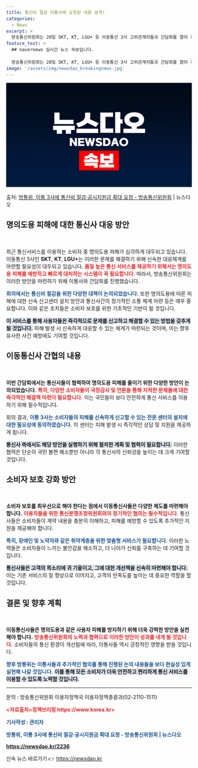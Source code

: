 ```yaml
---
title: 통신비 절감 이통사에 요청된 내용 공개!
categories:
  - News
excerpt: >
  방송통신위원회는 20일 SKT, KT, LGU+ 등 이동통신 3사 고위관계자들과 간담회를 열어 가계통신비 절…
feature_text: >
  ## navernews 실시간 뉴스 속보입니다.

  방송통신위원회는 20일 SKT, KT, LGU+ 등 이동통신 3사 고위관계자들과 간담회를 열어 가계통신비 절…
image: '/assets/img/newsdao_breakingnews.jpg'
---
```


![뉴스다오 속보](/assets/img/newsdao_breakingnews.jpg)

<p>출처: <a href="https://newsdao.kr/2236" rel="dofollow">방통위, 이통 3사에 통신비 절감·공시지원금 확대 요청 - 방송통신위원회</a> | 뉴스다오</p>

<h2 data-ke-size="size26">명의도용 피해에 대한 통신사 대응 방안</h2>

<p data-ke-size="size16">&nbsp;</p>

<p data-ke-size="size16">최근 통신서비스를 이용하는 소비자 중 명의도용 피해가 심각하게 대두되고 있습니다. 이동통신 3사인 <b>SKT</b>, <b>KT</b>, <b>LGU+</b>는 이러한 문제를 해결하기 위해 신속한 대응체계를 마련할 필요성이 대두되고 있습니다. <b><span style="color: #ee2323;">품질 높은 통신 서비스를 제공하기 위해서는 명의도용 피해를 예방하고 빠르게 대처하는 시스템이 꼭 필요합니다.</span></b> 따라서, 방송통신위원회는 이러한 방안을 마련하기 위해 이통사와 간담회를 진행했습니다. </p>

<p data-ke-size="size16"><b><span style="color: #1a5490;">회의에서는 통신비 절감을 위한 다양한 대책이 논의되었습니다.</span></b> 또한 명의도용에 따른 피해에 대한 신속 신고센터 설치 방안과 통신사간의 정기적인 소통 체계 마련 등은 매우 중요합니다. 이와 같은 조치들은 소비자 보호를 위한 기초적인 기반이 될 것입니다. </p>

<p data-ke-size="size16"><b><span style="background-color: #21538527;">이 서비스를 통해 사용자들은 즉각적으로 문제를 신고하고 해결할 수 있는 방법을 갖추게 될 것입니다.</span></b> 피해 발생 시 신속하게 대응할 수 있는 체계가 마련되는 것이며, 이는 향후 유사한 사건 예방에도 기여할 것입니다.</p>

<h2 data-ke-size="size26">이동통신사 간협의 내용</h2>

<p data-ke-size="size16">&nbsp;</p>

<p data-ke-size="size16"><b>이번 간담회에서는 통신사들이 협력하여 명의도용 피해를 줄이기 위한 다양한 방안이 논의되었습니다.</b> <b><span style="color: #ee2323;">특히, 다양한 소비자들이 국정감사 및 언론을 통해 지적한 문제들에 대한 즉각적인 해결책 마련이 필요합니다.</span></b> 이는 국민들이 보다 안전하게 통신 서비스를 이용하기 위해 필수적입니다.</p>

<p data-ke-size="size16">회의 결과, <b><span style="color: #1a5490;">이통 3사는 소비자들의 피해를 신속하게 신고할 수 있는 전문 센터의 설치에 대한 필요성에 동의하였습니다.</span></b> 이 센터는 피해 발생 시 즉각적인 상담 및 지원을 제공하게 됩니다.</p>

<p data-ke-size="size16"><b><span style="background-color: #21538527;">통신사 측에서도 해당 방안을 실행하기 위해 철저한 계획 및 협력이 필요합니다.</span></b> 이러한 협력은 단순히 국민 불편 해소뿐만 아니라 각 통신사의 신뢰성을 높이는 데 크게 기여할 것입니다.</p>

<h2 data-ke-size="size26">소비자 보호 강화 방안</h2>

<p data-ke-size="size16">&nbsp;</p>

<p data-ke-size="size16"><b>소비자 보호를 최우선으로 해야 한다는 점에서 이동통신사들은 다양한 제도를 마련해야 합니다.</b> <b><span style="color: #ee2323;">이용자들을 위한 통신분쟁조정위원회와의 정기적인 협의는 필수적입니다.</span></b> 통신사들은 소비자들이 계약 내용을 충분히 이해하고, 피해를 예방할 수 있도록 추가적인 지원을 제공해야 합니다.</p>

<p data-ke-size="size16"><b><span style="color: #1a5490;">특히, 장애인 및 노약자와 같은 취약계층을 위한 맞춤형 서비스가 필요합니다.</span></b> 이러한 노력들은 소비자들이 느끼는 불안감을 해소하고, 더 나아가 신뢰를 구축하는 데 기여할 것입니다.</p>

<p data-ke-size="size16"><b><span style="background-color: #21538527;">통신사들은 고객의 목소리에 귀 기울이고, 그에 대한 개선책을 신속히 마련해야 합니다.</span></b> 이는 기존 서비스의 질 향상으로 이어지고, 고객의 만족도를 높이는 데 중요한 역할을 할 것입니다.</p>

<h2 data-ke-size="size26">결론 및 향후 계획</h2>

<p data-ke-size="size16">&nbsp;</p>

<p data-ke-size="size16"><b>이동통신사들은 명의도용과 같은 사용자 피해를 방지하기 위해 더욱 강력한 방안을 실천해야 합니다.</b> <b><span style="color: #ee2323;">방송통신위원회의 노력과 협력으로 이러한 방안이 성과를 내게 될 것입니다.</span></b> 소비자들의 통신 환경이 개선됨에 따라, 이통사들 역시 긍정적인 영향을 받을 것입니다.</p>

<p data-ke-size="size16"><b><span style="color: #1a5490;">향후 방통위는 이통사들과 추가적인 협의를 통해 진행된 논의 내용들을 보다 현실성 있게 실현해 나갈 것입니다.</span></b> <b><span style="background-color: #21538527;">이를 통해 모든 소비자가 더욱 안전하고 편리하게 통신 서비스를 이용할 수 있도록 노력할 것입니다.</span></b> </p>

<hr />

<p data-ke-size="size16">문의 : 방송통신위원회 이용자정책국 이용자정책총괄과(02-2110-1511)</p>
<p data-ke-size="size16"><b><span style="color: #ee2323;"><자료출처=정책브리핑 https://www.korea.kr></span></b></p>
<p data-ke-size="size16"><b><span style="color: #1a5490;">기사작성 : 관리자</span></b></p>
<p data-ke-size="size16"><b><span style="color: #1a5490;">방통위, 이통 3사에 통신비 절감·공시지원금 확대 요청 - 방송통신위원회 | 뉴스다오</span></b></p>
<p data-ke-size="size16"><b><a href="https://newsdao.kr/2236">https://newsdao.kr/2236</a></b></p> 

신속 뉴스 바로가기 👉 <a href="https://newsdao.kr" rel="dofollow">https://newsdao.kr</a>


